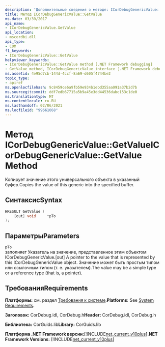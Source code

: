 ```yaml
---
description: 'Дополнительные сведения о методе: ICorDebugGenericValue:: GetValue'
title: Метод ICorDebugGenericValue::GetValue
ms.date: 03/30/2017
api_name:
- ICorDebugGenericValue.GetValue
api_location:
- mscordbi.dll
api_type:
- COM
f1_keywords:
- ICorDebugGenericValue::GetValue
helpviewer_keywords:
- ICorDebugGenericValue::GetValue method [.NET Framework debugging]
- GetValue method, ICorDebugGenericValue interface [.NET Framework debugging]
ms.assetid: 4e95d7cb-144d-4ccf-8a69-d605f4744be2
topic_type:
- apiref
ms.openlocfilehash: 9c8459ce6a9fb59e934b1ebd355aa091a37b2d7b
ms.sourcegitcommit: ddf7edb67715a5b9a45e3dd44536dabc153c1de0
ms.translationtype: MT
ms.contentlocale: ru-RU
ms.lasthandoff: 02/06/2021
ms.locfileid: "99661068"
---
```

# <a name="icordebuggenericvaluegetvalue-method"></a><span data-ttu-id="11206-103">Метод ICorDebugGenericValue::GetValue</span><span class="sxs-lookup"><span data-stu-id="11206-103">ICorDebugGenericValue::GetValue Method</span></span>

<span data-ttu-id="11206-104">Копирует значение этого универсального объекта в указанный буфер.</span><span class="sxs-lookup"><span data-stu-id="11206-104">Copies the value of this generic into the specified buffer.</span></span>  
  
## <a name="syntax"></a><span data-ttu-id="11206-105">Синтаксис</span><span class="sxs-lookup"><span data-stu-id="11206-105">Syntax</span></span>  
  
```cpp  
HRESULT GetValue (  
    [out] void     *pTo  
);  
```  
  
## <a name="parameters"></a><span data-ttu-id="11206-106">Параметры</span><span class="sxs-lookup"><span data-stu-id="11206-106">Parameters</span></span>  

 `pTo`  
 <span data-ttu-id="11206-107">заполняет Указатель на значение, представленное этим объектом ICorDebugGenericValue.</span><span class="sxs-lookup"><span data-stu-id="11206-107">[out] A pointer to the value that is represented by this ICorDebugGenericValue object.</span></span> <span data-ttu-id="11206-108">Значение может быть простым типом или ссылочным типом (т. е. указателем).</span><span class="sxs-lookup"><span data-stu-id="11206-108">The value may be a simple type or a reference type (that is, a pointer).</span></span>  
  
## <a name="requirements"></a><span data-ttu-id="11206-109">Требования</span><span class="sxs-lookup"><span data-stu-id="11206-109">Requirements</span></span>  

 <span data-ttu-id="11206-110">**Платформы:** см. раздел [Требования к системе](../../get-started/system-requirements.md).</span><span class="sxs-lookup"><span data-stu-id="11206-110">**Platforms:** See [System Requirements](../../get-started/system-requirements.md).</span></span>  
  
 <span data-ttu-id="11206-111">**Заголовок:** CorDebug.idl, CorDebug.h</span><span class="sxs-lookup"><span data-stu-id="11206-111">**Header:** CorDebug.idl, CorDebug.h</span></span>  
  
 <span data-ttu-id="11206-112">**Библиотека:** CorGuids.lib</span><span class="sxs-lookup"><span data-stu-id="11206-112">**Library:** CorGuids.lib</span></span>  
  
 <span data-ttu-id="11206-113">**Платформа .NET Framework версии:**[!INCLUDE[net_current_v10plus](../../../../includes/net-current-v10plus-md.md)]</span><span class="sxs-lookup"><span data-stu-id="11206-113">**.NET Framework Versions:** [!INCLUDE[net_current_v10plus](../../../../includes/net-current-v10plus-md.md)]</span></span>
